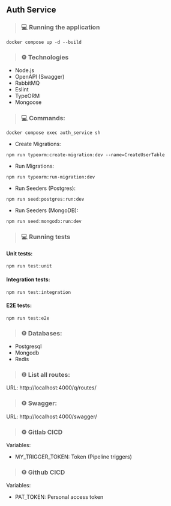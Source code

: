 ## Auth Service

> ### 💻 Running the application

```shell script
docker compose up -d --build
```

> ### ⚙️ Technologies

-   Node.js
-   OpenAPI (Swagger)
-   RabbitMQ
-   Eslint
-   TypeORM
-   Mongoose

> ### 💻 Commands:

```shell script
docker compose exec auth_service sh
```

-   Create Migrations:

```shell script
npm run typeorm:create-migration:dev --name=CreateUserTable
```

-   Run Migrations:

```shell script
npm run typeorm:run-migration:dev
```

-   Run Seeders (Postgres):

```shell script
npm run seed:postgres:run:dev
```

-   Run Seeders (MongoDB):

```shell script
npm run seed:mongodb:run:dev
```

> ### 💻 Running tests

#### Unit tests:

```shell script
npm run test:unit
```

#### Integration tests:

```shell script
npm run test:integration
```

#### E2E tests:

```shell script
npm run test:e2e
```

> ### ⚙️ Databases:

-   Postgresql
-   Mongodb
-   Redis

> ### ⚙️ List all routes:

URL:
http://localhost:4000/q/routes/

> ### ⚙️ Swagger:

URL:
http://localhost:4000/swagger/

> ### ⚙️ Gitlab CICD

Variables:

-   MY_TRIGGER_TOKEN: Token (Pipeline triggers)

> ### ⚙️ Github CICD

Variables:

-   PAT_TOKEN: Personal access token
